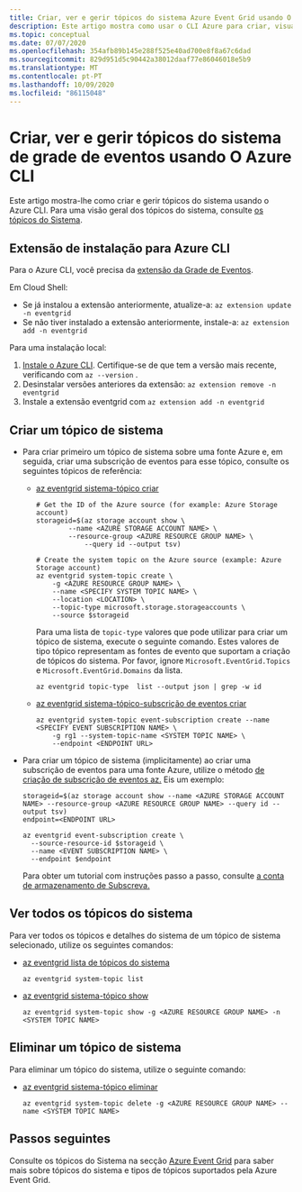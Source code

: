 ```yaml
---
title: Criar, ver e gerir tópicos do sistema Azure Event Grid usando O CLI
description: Este artigo mostra como usar o CLI Azure para criar, visualizar e eliminar tópicos do sistema.
ms.topic: conceptual
ms.date: 07/07/2020
ms.openlocfilehash: 354afb89b145e288f525e40ad700e8f8a67c6dad
ms.sourcegitcommit: 829d951d5c90442a38012daaf77e86046018e5b9
ms.translationtype: MT
ms.contentlocale: pt-PT
ms.lasthandoff: 10/09/2020
ms.locfileid: "86115048"
---
```

# <a name="create-view-and-manage-event-grid-system-topics-using-azure-cli"></a>Criar, ver e gerir tópicos do sistema de grade de eventos usando O Azure CLI
Este artigo mostra-lhe como criar e gerir tópicos do sistema usando o Azure CLI. Para uma visão geral dos tópicos do sistema, consulte [os tópicos do Sistema](system-topics.md).

## <a name="install-extension-for-azure-cli"></a>Extensão de instalação para Azure CLI
Para o Azure CLI, você precisa da [extensão da Grade de Eventos](/cli/azure/azure-cli-extensions-list).

Em Cloud Shell:

- Se já instalou a extensão anteriormente, atualize-a: `az extension update -n eventgrid`
- Se não tiver instalado a extensão anteriormente, instale-a:  `az extension add -n eventgrid`

Para uma instalação local:

1. [Instale o Azure CLI](/cli/azure/install-azure-cli). Certifique-se de que tem a versão mais recente, verificando com `az --version` .
2. Desinstalar versões anteriores da extensão: `az extension remove -n eventgrid`
3. Instale a extensão eventgrid com `az extension add -n eventgrid`

## <a name="create-a-system-topic"></a>Criar um tópico de sistema

- Para criar primeiro um tópico de sistema sobre uma fonte Azure e, em seguida, criar uma subscrição de eventos para esse tópico, consulte os seguintes tópicos de referência:
    - [az eventgrid sistema-tópico criar](/cli/azure/ext/eventgrid/eventgrid/system-topic?view=azure-cli-latest#ext-eventgrid-az-eventgrid-system-topic-create)

        ```azurecli-interactive
        # Get the ID of the Azure source (for example: Azure Storage account)
        storageid=$(az storage account show \
                --name <AZURE STORAGE ACCOUNT NAME> \
                --resource-group <AZURE RESOURCE GROUP NAME> \
                    --query id --output tsv)
    
        # Create the system topic on the Azure source (example: Azure Storage account)
        az eventgrid system-topic create \
            -g <AZURE RESOURCE GROUP NAME> \
            --name <SPECIFY SYSTEM TOPIC NAME> \
            --location <LOCATION> \
            --topic-type microsoft.storage.storageaccounts \
            --source $storageid
        ```           

        Para uma lista de `topic-type` valores que pode utilizar para criar um tópico de sistema, execute o seguinte comando. Estes valores de tipo tópico representam as fontes de evento que suportam a criação de tópicos do sistema. Por favor, ignore `Microsoft.EventGrid.Topics` e `Microsoft.EventGrid.Domains` da lista. 

        ```azurecli-interactive
        az eventgrid topic-type  list --output json | grep -w id
        ```
    - [az eventgrid sistema-tópico-subscrição de eventos criar](/cli/azure/ext/eventgrid/eventgrid/system-topic/event-subscription?view=azure-cli-latest#ext-eventgrid-az-eventgrid-system-topic-event-subscription-create)

        ```azurecli-interactive
        az eventgrid system-topic event-subscription create --name <SPECIFY EVENT SUBSCRIPTION NAME> \
            -g rg1 --system-topic-name <SYSTEM TOPIC NAME> \
            --endpoint <ENDPOINT URL>         
        ```
- Para criar um tópico de sistema (implicitamente) ao criar uma subscrição de eventos para uma fonte Azure, utilize o método [de criação de subscrição de eventos az.](/cli/azure/ext/eventgrid/eventgrid/event-subscription?view=azure-cli-latest#ext-eventgrid-az-eventgrid-event-subscription-create) Eis um exemplo:
    
    ```azurecli-interactive
    storageid=$(az storage account show --name <AZURE STORAGE ACCOUNT NAME> --resource-group <AZURE RESOURCE GROUP NAME> --query id --output tsv)
    endpoint=<ENDPOINT URL>

    az eventgrid event-subscription create \
      --source-resource-id $storageid \
      --name <EVENT SUBSCRIPTION NAME> \
      --endpoint $endpoint
    ```
    Para obter um tutorial com instruções passo a passo, consulte [a conta de armazenamento de Subscreva.](../storage/blobs/storage-blob-event-quickstart.md?toc=%2Fazure%2Fevent-grid%2Ftoc.json#subscribe-to-your-storage-account)

## <a name="view-all-system-topics"></a>Ver todos os tópicos do sistema
Para ver todos os tópicos e detalhes do sistema de um tópico de sistema selecionado, utilize os seguintes comandos:

- [az eventgrid lista de tópicos do sistema](/cli/azure/ext/eventgrid/eventgrid/system-topic?view=azure-cli-latest#ext-eventgrid-az-eventgrid-system-topic-list)

    ```azurecli-interactive
    az eventgrid system-topic list   
     ```
- [az eventgrid sistema-tópico show](/cli/azure/ext/eventgrid/eventgrid/system-topic?view=azure-cli-latest#ext-eventgrid-az-eventgrid-system-topic-show)

    ```azurecli-interactive
    az eventgrid system-topic show -g <AZURE RESOURCE GROUP NAME> -n <SYSTEM TOPIC NAME>     
     ```

## <a name="delete-a-system-topic"></a>Eliminar um tópico de sistema
Para eliminar um tópico do sistema, utilize o seguinte comando: 

- [az eventgrid sistema-tópico eliminar](/cli/azure/ext/eventgrid/eventgrid/system-topic?view=azure-cli-latest#ext-eventgrid-az-eventgrid-system-topic-delete)

    ```azurecli-interactive
    az eventgrid system-topic delete -g <AZURE RESOURCE GROUP NAME> --name <SYSTEM TOPIC NAME>   
     ```

## <a name="next-steps"></a>Passos seguintes
Consulte os tópicos do Sistema na secção [Azure Event Grid](system-topics.md) para saber mais sobre tópicos do sistema e tipos de tópicos suportados pela Azure Event Grid. 